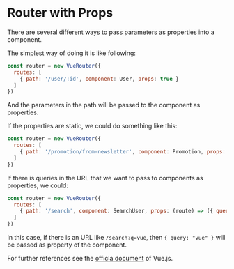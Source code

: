 # Router with Props

There are several different ways to pass parameters as properties into a component.

The simplest way of doing it is like following:

```javascript
const router = new VueRouter({
  routes: [
    { path: '/user/:id', component: User, props: true }
  ]
})
```

And the parameters in the path will be passed to the component as properties.

If the properties are static, we could do something like this:

```javascript
const router = new VueRouter({
  routes: [
    { path: '/promotion/from-newsletter', component: Promotion, props: { newsletterPopup: false } }
  ]
})
```

If there is queries in the URL that we want to pass to components as properties, we could:

```javascript
const router = new VueRouter({
  routes: [
    { path: '/search', component: SearchUser, props: (route) => ({ query: route.query.q }) }
  ]
})
```

In this case, if there is an URL like `/search?q=vue`, then `{ query: "vue" }` will be passed as property of the component.

For further references see the [officla document](https://router.vuejs.org/en/essentials/passing-props.html) of Vue.js.
